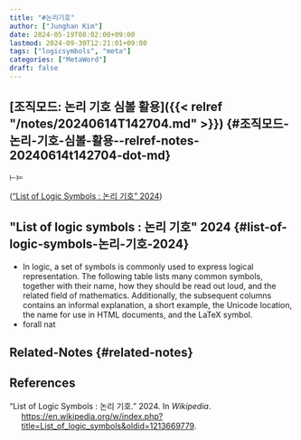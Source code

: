 ```yaml
---
title: "#논리기호"
author: ["Junghan Kim"]
date: 2024-05-19T08:02:00+09:00
lastmod: 2024-09-30T12:21:01+09:00
tags: ["logicsymbols", "meta"]
categories: ["MetaWord"]
draft: false
---
```


## [조직모드: 논리 기호 심볼 활용]({{< relref "/notes/20240614T142704.md" >}}) {#조직모드-논리-기호-심볼-활용--relref-notes-20240614t142704-dot-md}

⊢⊨

(<a href="#citeproc_bib_item_1">“List of Logic Symbols : 논리 기호” 2024</a>)


## "List of logic symbols : 논리 기호"  2024 {#list-of-logic-symbols-논리-기호-2024}

-   In logic, a set of symbols is commonly used to express logical representation. The following table lists many common symbols, together with their name, how they should be read out loud, and the related field of mathematics. Additionally, the subsequent columns contains an informal explanation, a short example, the Unicode location, the name for use in HTML documents, and the LaTeX symbol.
-   forall nat


## Related-Notes {#related-notes}

## References

<style>.csl-entry{text-indent: -1.5em; margin-left: 1.5em;}</style><div class="csl-bib-body">
  <div class="csl-entry"><a id="citeproc_bib_item_1"></a>“List of Logic Symbols : 논리 기호.” 2024. In <i>Wikipedia</i>. <a href="https://en.wikipedia.org/w/index.php?title=List_of_logic_symbols&oldid=1213669779">https://en.wikipedia.org/w/index.php?title=List_of_logic_symbols&#38;oldid=1213669779</a>.</div>
</div>
